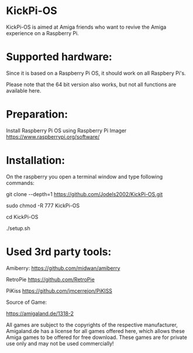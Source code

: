 # KickPi-OS



KickPi-OS is aimed at Amiga friends who want to revive the Amiga experience on a Raspberry Pi.

# Supported hardware:

Since it is based on a Raspberry Pi OS, it should work on all Raspbery Pi's.

Please note that the 64 bit version also works, but not all functions are available here.

# Preparation:



Install Raspberry Pi OS using Raspberry Pi Imager
https://www.raspberrypi.org/software/



# Installation:
On the raspberry you open a terminal window and type following commands:

git clone --depth=1 https://github.com/Jodels2002/KickPi-OS.git

sudo chmod -R 777 KickPi-OS

cd KickPi-OS

./setup.sh


# Used 3rd party tools:


Amiberry:
https://github.com/midwan/amiberry

RetroPie
https://github.com/RetroPie

PiKiss
https://github.com/jmcerrejon/PiKISS


Source of Game:

https://amigaland.de/1318-2

All games are subject to the copyrights of the respective manufacturer, Amigaland.de has a license for all games offered here, which allows these Amiga games to be offered for free download. These games are for private use only and may not be used commercially! 
